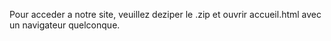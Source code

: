 Pour acceder a notre site, veuillez deziper le .zip et ouvrir accueil.html avec un navigateur quelconque.

